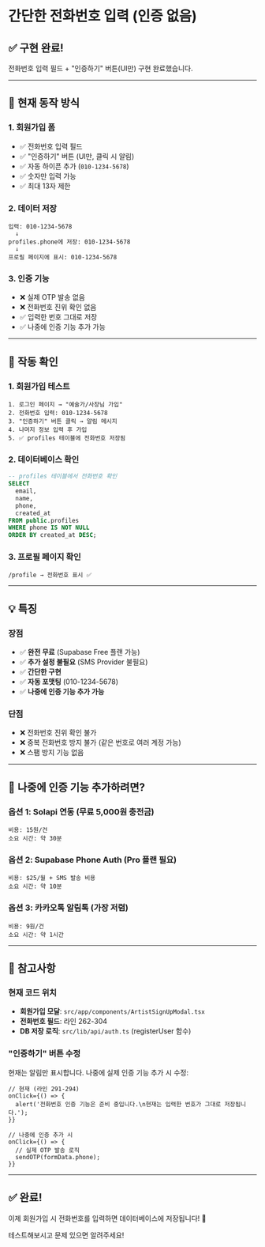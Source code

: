 # 간단한 전화번호 입력 (인증 없음)

## ✅ 구현 완료!

전화번호 입력 필드 + "인증하기" 버튼(UI만) 구현 완료했습니다.

---

## 🎯 현재 동작 방식

### 1. 회원가입 폼
- ✅ 전화번호 입력 필드
- ✅ "인증하기" 버튼 (UI만, 클릭 시 알림)
- ✅ 자동 하이픈 추가 (`010-1234-5678`)
- ✅ 숫자만 입력 가능
- ✅ 최대 13자 제한

### 2. 데이터 저장
```
입력: 010-1234-5678
  ↓
profiles.phone에 저장: 010-1234-5678
  ↓
프로필 페이지에 표시: 010-1234-5678
```

### 3. 인증 기능
- ❌ 실제 OTP 발송 없음
- ❌ 전화번호 진위 확인 없음
- ✅ 입력한 번호 그대로 저장
- ✅ 나중에 인증 기능 추가 가능

---

## 🔧 작동 확인

### 1. 회원가입 테스트
```
1. 로그인 페이지 → "예술가/사장님 가입"
2. 전화번호 입력: 010-1234-5678
3. "인증하기" 버튼 클릭 → 알림 메시지
4. 나머지 정보 입력 후 가입
5. ✅ profiles 테이블에 전화번호 저장됨
```

### 2. 데이터베이스 확인
```sql
-- profiles 테이블에서 전화번호 확인
SELECT 
  email,
  name,
  phone,
  created_at
FROM public.profiles
WHERE phone IS NOT NULL
ORDER BY created_at DESC;
```

### 3. 프로필 페이지 확인
```
/profile → 전화번호 표시 ✅
```

---

## 💡 특징

### 장점
- ✅ **완전 무료** (Supabase Free 플랜 가능)
- ✅ **추가 설정 불필요** (SMS Provider 불필요)
- ✅ **간단한 구현**
- ✅ **자동 포맷팅** (010-1234-5678)
- ✅ **나중에 인증 기능 추가 가능**

### 단점
- ❌ 전화번호 진위 확인 불가
- ❌ 중복 전화번호 방지 불가 (같은 번호로 여러 계정 가능)
- ❌ 스팸 방지 기능 없음

---

## 🚀 나중에 인증 기능 추가하려면?

### 옵션 1: Solapi 연동 (무료 5,000원 충전금)
```
비용: 15원/건
소요 시간: 약 30분
```

### 옵션 2: Supabase Phone Auth (Pro 플랜 필요)
```
비용: $25/월 + SMS 발송 비용
소요 시간: 약 10분
```

### 옵션 3: 카카오톡 알림톡 (가장 저렴)
```
비용: 9원/건
소요 시간: 약 1시간
```

---

## 📝 참고사항

### 현재 코드 위치
- **회원가입 모달**: `src/app/components/ArtistSignUpModal.tsx`
- **전화번호 필드**: 라인 262-304
- **DB 저장 로직**: `src/lib/api/auth.ts` (registerUser 함수)

### "인증하기" 버튼 수정
현재는 알림만 표시합니다. 나중에 실제 인증 기능 추가 시 수정:

```tsx
// 현재 (라인 291-294)
onClick={() => {
  alert('전화번호 인증 기능은 준비 중입니다.\n현재는 입력한 번호가 그대로 저장됩니다.');
}}

// 나중에 인증 추가 시
onClick={() => {
  // 실제 OTP 발송 로직
  sendOTP(formData.phone);
}}
```

---

## ✅ 완료!

이제 회원가입 시 전화번호를 입력하면 데이터베이스에 저장됩니다! 🎉

테스트해보시고 문제 있으면 알려주세요!

